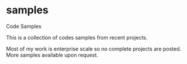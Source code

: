 # samples
Code Samples

This is a collection of codes samples from recent projects.

Most of my work is enterprise scale so no complete projects are posted. More samples available upon request.
